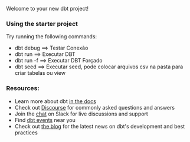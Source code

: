 Welcome to your new dbt project!

### Using the starter project

Try running the following commands:

-   dbt debug ==> Testar Conexão
-   dbt run ==> Executar DBT
-   dbt run -f ==> Executar DBT Forçado
-   dbt seed ==> Executar seed, pode colocar arquivos csv na pasta para criar tabelas ou view

### Resources:

-   Learn more about dbt [in the docs](https://docs.getdbt.com/docs/introduction)
-   Check out [Discourse](https://discourse.getdbt.com/) for commonly asked questions and answers
-   Join the [chat](https://community.getdbt.com/) on Slack for live discussions and support
-   Find [dbt events](https://events.getdbt.com) near you
-   Check out [the blog](https://blog.getdbt.com/) for the latest news on dbt's development and best practices
